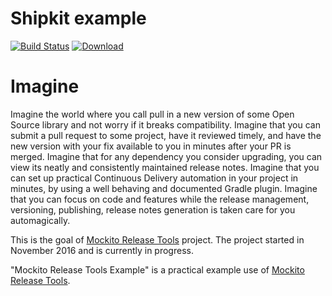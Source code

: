 # Shipkit example

[![Build Status](https://travis-ci.org/mockito/shipkit-example.svg?branch=master)](https://travis-ci.org/mockito/shipkit-example)
[![Download](https://api.bintray.com/packages/shipkit/examples/basic/images/download.svg)](https://bintray.com/shipkit/examples/basic/_latestVersion)

# Imagine

Imagine the world where you call pull in a new version of some Open Source library and not worry if it breaks compatibility.
Imagine that you can submit a pull request to some project, have it reviewed timely, and have the new version with your fix available to you in minutes after your PR is merged.
Imagine that for any dependency you consider upgrading, you can view its neatly and consistently maintained release notes.
Imagine that you can set up practical Continuous Delivery automation in your project in minutes, by using a well behaving and documented Gradle plugin.
Imagine that you can focus on code and features while the release management, versioning, publishing, release notes generation is taken care for you automagically.

This is the goal of [Mockito Release Tools](https://github.com/mockito/mockito-release-tools) project. The project started in November 2016 and is currently in progress.

"Mockito Release Tools Example" is a practical example use of [Mockito Release Tools](https://github.com/mockito/mockito-release-tools).